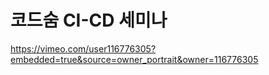 # 코드숨 CI-CD 세미나

<https://vimeo.com/user116776305?embedded=true&source=owner_portrait&owner=116776305>
